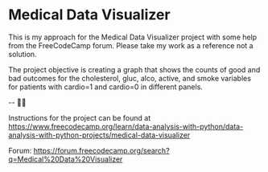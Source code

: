 # Medical Data Visualizer

This is my approach for the Medical Data Visualizer project with some help from the FreeCodeCamp forum. Please take my work as a reference not a solution.

The project objective is creating a graph that shows the counts of good and bad outcomes for the cholesterol, gluc, alco, active, and smoke variables for patients with cardio=1 and cardio=0 in different panels.

-- 🫶🏻

Instructions for the project can be found at https://www.freecodecamp.org/learn/data-analysis-with-python/data-analysis-with-python-projects/medical-data-visualizer

Forum: https://forum.freecodecamp.org/search?q=Medical%20Data%20Visualizer
